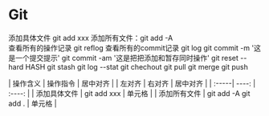 # Git
添加具体文件 git add xxx 
添加所有文件：git add -A      
查看所有的操作记录 git reflog
查看所有的commit记录 git log
git commit -m '这是一个提交提示'
git commit -am '这是把把添加和暂存同时操作'
git reset --hard HASH
git stash
git log --stat
git chechout 
git pull
git merge 
git push

| 操作含义 | 操作指令 | 居中对齐 |
| 左对齐 | 右对齐 | 居中对齐 |
| :-----| ----: | :----: |
| 添加具体文件 | git add xxx  | 单元格 |
| 添加所有文件 | git add -A git add .  | 单元格 |
